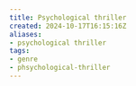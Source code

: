 ```yaml
---
title: Psychological thriller
created: 2024-10-17T16:15:16Z
aliases:
- psychological thriller
tags:
- genre
- phsychological-thriller
---
```

